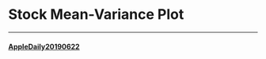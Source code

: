 # Stock Mean-Variance Plot
---
#### [AppleDaily20190622](https://hk.appledaily.com/finance/20190622/GXRXTAQEUQGAJXIOXPWW4MBN4Q/)